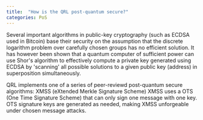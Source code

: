 ```yaml
---
title:  "How is the QRL post-quantum secure?"
categories: PoS
---
```

Several important algorithms in public-key cryptography (such as ECDSA used in Bitcoin) base their security on the assumption that the discrete logarithm problem over carefully chosen groups has no efficient solution. 
It has however been shown that a quantum computer of sufficient power can use Shor's algorithm to effectively compute a private key generated using ECDSA by 'scanning' all possible solutions to a given public key (address) in superposition simultaneously.

QRL implements one of a series of peer-reviewd post-quantum secure algorithms: XMSS (eXtended Merkle Signature Scheme)
XMSS uses a OTS (One Time Signature Scheme) that can only sign one message with one key. OTS signature keys are generated as needed, making XMSS unforgeable under chosen message attacks.
